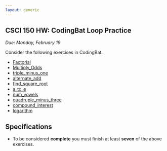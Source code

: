 ```yaml
---
layout: generic
---
```


CSCI 150 HW: CodingBat Loop Practice
------------------------------------

*Due: Monday, February 19*

Consider the following exercises in CodingBat.

- [Factorial](https://codingbat.com/prob/p267310)
- [Multiply_Odds](https://codingbat.com/prob/p252445)
- [triple_minus_one](https://codingbat.com/prob/p284602)
- [alternate_add](https://codingbat.com/prob/p278944)
- [find_square_root](https://codingbat.com/prob/p247057)
- [a_to_e](https://codingbat.com/prob/p269089)
- [num_vowels](https://codingbat.com/prob/p266191)
- [quadruple_minus_three](https://codingbat.com/prob/p257566)
- [compound_interest](https://codingbat.com/prob/p284403)
- [logarithm](https://codingbat.com/prob/p218022)


## Specifications

- To be considered **complete** you must finish at least **seven** of the above exercises.
